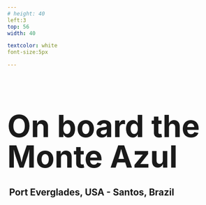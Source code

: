 ```yaml
---
# height: 40
left:3
top: 56
width: 40

textcolor: white
font-size:5px

---
```

<h1 style="font-size: 5em; line-height: 1.0">On board the Monte Azul</h1>
<h2 style="position:relative; top: -0.6em; left: 0.2em">Port Everglades, USA  -  Santos, Brazil</h2>
